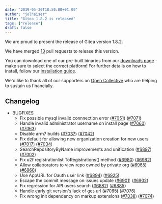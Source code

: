 ```yaml
---
date: "2019-05-30T10:50:00+01:00" 
author: "jolheiser"
title: "Gitea 1.8.2 is released"
tags: ["release"]
draft: false
---
```


We are proud to present the release of Gitea version 1.8.2. 

We have merged [13](https://github.com/go-gitea/gitea/pulls?q=is%3Apr+milestone%3A1.8.2+is%3Aclosed) pull requests to release this version. 

You can download one of our pre-built binaries from our [downloads page](https://dl.gitea.io/gitea/1.8.2/) - make sure to select the correct platform! For further details on how to install, follow our [installation guide](https://docs.gitea.io/en-us/install-from-binary/).

We'd like to thank all of our supporters on [Open Collective](https://opencollective.com/gitea) who are helping to sustain us financially.

<!--more-->

## Changelog

* BUGFIXES
  * Fix possible mysql invalid connnection error ([#7051](https://github.com/go-gitea/gitea/pull/7051)) ([#7071](https://github.com/go-gitea/gitea/pull/7071))
  * Handle invalid administrator username on install page ([#7060](https://github.com/go-gitea/gitea/pull/7060)) ([#7063](https://github.com/go-gitea/gitea/pull/7063))
  * Disable arm7 builds ([#7037](https://github.com/go-gitea/gitea/pull/7037)) ([#7042](https://github.com/go-gitea/gitea/pull/7042))
  * Fix default for allowing new organization creation for new users ([#7017](https://github.com/go-gitea/gitea/pull/7017)) ([#7034](https://github.com/go-gitea/gitea/pull/7034))
  * SearchRepositoryByName improvements and unification ([#6897](https://github.com/go-gitea/gitea/pull/6897)) ([#7002](https://github.com/go-gitea/gitea/pull/7002))
  * Fix u2f registrationlist ToRegistrations() method ([#6980](https://github.com/go-gitea/gitea/pull/6980)) ([#6982](https://github.com/go-gitea/gitea/pull/6982))
  * Allow collaborators to view repo owned by private org ([#6965](https://github.com/go-gitea/gitea/pull/6965)) ([#6968](https://github.com/go-gitea/gitea/pull/6968))
  * Use AppURL for Oauth user link ([#6894](https://github.com/go-gitea/gitea/pull/6894)) ([#6925](https://github.com/go-gitea/gitea/pull/6925))
  * Escape the commit message on issues update ([#6901](https://github.com/go-gitea/gitea/pull/6901)) ([#6902](https://github.com/go-gitea/gitea/pull/6902))
  * Fix regression for API users search ([#6882](https://github.com/go-gitea/gitea/pull/6882)) ([#6885](https://github.com/go-gitea/gitea/pull/6885))
  * Handle early git version's lack of get-url ([#7065](https://github.com/go-gitea/gitea/pull/7065)) ([#7076](https://github.com/go-gitea/gitea/pull/7076))
  * Fix wrong init dependency on markup extensions ([#7038](https://github.com/go-gitea/gitea/pull/7038)) ([#7074](https://github.com/go-gitea/gitea/pull/7074))
